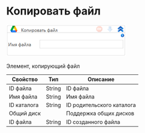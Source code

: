 # Копировать файл

![](../../../../resources/activities/extra/labvs/googledrive/image-526.png)

Элемент, копирующий файл

| Свойство    | Тип    | Описание                  |
| ----------- | ------ | ------------------------- |
| ID файла    | String | ID файла                  |
| Имя файла   | String | Имя файла                 |
| ID каталога | String | ID родительского каталога |
| Общий диск  |        | Поддержка общих дисков    |
| ID файла    | String | ID созданного файла       |
